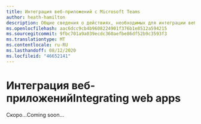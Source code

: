 ```yaml
---
title: Интеграция веб-приложений с Microsoft Teams
author: heath-hamilton
description: Общие сведения о действиях, необходимых для интеграции веб-приложения с Microsoft Teams
ms.openlocfilehash: aac6dcc9cb4b9608224901f376b1e8512a594215
ms.sourcegitcommit: 9fbc701a9a039ecdc360aefbe86df52b9c3593f3
ms.translationtype: MT
ms.contentlocale: ru-RU
ms.lasthandoff: 08/12/2020
ms.locfileid: "46652141"
---
```

# <a name="integrating-web-apps"></a><span data-ttu-id="16896-103">Интеграция веб-приложений</span><span class="sxs-lookup"><span data-stu-id="16896-103">Integrating web apps</span></span>

<span data-ttu-id="16896-104">Скоро...</span><span class="sxs-lookup"><span data-stu-id="16896-104">Coming soon...</span></span>